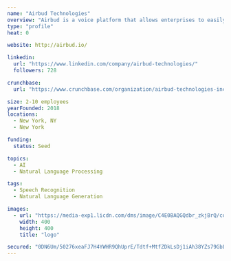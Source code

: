 ```yaml
---
name: "Airbud Technologies"
overview: "Airbud is a voice platform that allows enterprises to easily add voice capabilities to their websites and mobile apps. We use natural language understanding to let people have two-way conversations that simplify their access to information. Starting with healthcare, we enable organizations to customize navigation and better engage their customers."
type: "profile"
heat: 0

website: http://airbud.io/

linkedin:
  url: "https://www.linkedin.com/company/airbud-technologies/"
  followers: 728

crunchbase:
  url: "https://www.crunchbase.com/organization/airbud-technologies-inc"

size: 2-10 employees
yearFounded: 2018
locations:
  - New York, NY
  - New York

funding:
  status: Seed

topics:
  - AI
  - Natural Language Processing

tags:
  - Speech Recognition
  - Natural Language Generation

images:
  - url: "https://media-exp1.licdn.com/dms/image/C4E0BAQGQdbr_zkjBrQ/company-logo_200_200/0?e=1593043200&v=beta&t=jNGhRqFQjxJyuCO02Xxju3axtgt4OtAJkEYfqm--xxs"
    width: 400
    height: 400
    title: "logo"

secured: "0DN6Um/50276xeaFJ7H4YWHR9QhUprE/Tdtf+MtfZDkLsDj1iAh38YZs79GbLe0q0M8yL4+m+nV/u6jLl6twIySbARX5a9XK6PdlkBk5TDNy7d84txB98+WZKnJxXwp+X2GesRVeRX+4ezpUwT/uvYGTgrl+pj7+AHHc7Nf2/0w8bMPdEUf22GC8e09XvMbxxiUjGyOHh8g+VyGNCx172Fqxz5V4XavtRaNc1Yyym8H0IqKINeqGLHzjp2KsTkBv2td3FkOSbLJRoG3H/w0pFKWNK83yrJpnpp03Pha15pzV+rRICN106xrq1nzUM919Jh7FpmCMEWZQsseaJcRREA==;tzaaLj+JfC8dcUqDSt1Cww=="
---
```


